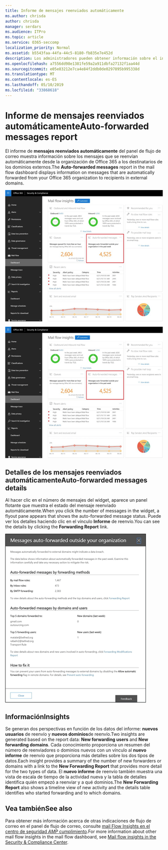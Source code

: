 ```yaml
---
title: Informe de mensajes reenviados automáticamente
ms.author: chrisda
author: chrisda
manager: serdars
ms.audience: ITPro
ms.topic: article
ms.service: O365-seccomp
localization_priority: Normal
ms.assetid: b5543faa-44fa-44c5-8180-fb835e7e452d
description: Los administradores pueden obtener información sobre el informe de mensajes reenviados automáticamente en el panel de flujo de correo en el centro de seguridad & cumplimiento de Office 365.
ms.openlocfilehash: a7556dd98e1381fe59a2a911dbfa27132f1aa44d
ms.sourcegitcommit: e05e83212e7ca4e84f2ddb0de0297895b995338d
ms.translationtype: MT
ms.contentlocale: es-ES
ms.lasthandoff: 05/10/2019
ms.locfileid: "33868618"
---
```

# <a name="auto-forwarded-messages-report"></a><span data-ttu-id="b7104-103">Informe de mensajes reenviados automáticamente</span><span class="sxs-lookup"><span data-stu-id="b7104-103">Auto-forwarded messages report</span></span>

<span data-ttu-id="b7104-104">El informe de **mensajes reenviados automáticamente** del panel de flujo de correo muestra información sobre los mensajes que se reenvían automáticamente desde la organización de Office 365 a los destinatarios de los dominios externos.</span><span class="sxs-lookup"><span data-stu-id="b7104-104">The **Auto-forwarded messages** report in the mail flow dashboard displays information on messages that are automatically forwarded from your Office 365 organization to recipients in external domains.</span></span>

![Los mensajes de reenvío automático Insight en el centro de seguridad & cumplimiento de Office 365](media/8bc2600b-71c3-4b37-b4d0-9435fe0cfc8d.png)

![El informe de mensajes reenviados automáticamente del panel del flujo de correo en el centro de seguridad & cumplimiento de Office 365](media/8bc2600b-71c3-4b37-b4d0-9435fe0cfc8d.png)

## <a name="auto-forwarded-messages-details"></a><span data-ttu-id="b7104-107">Detalles de los mensajes reenviados automáticamente</span><span class="sxs-lookup"><span data-stu-id="b7104-107">Auto-forwarded messages details</span></span>

<span data-ttu-id="b7104-108">Al hacer clic en el número de mensajes del widget, aparece un panel flotante que muestra el estado del mensaje reenviado automáticamente.</span><span class="sxs-lookup"><span data-stu-id="b7104-108">When you click the number of messages in the widget, a flyout pane appears that shows the auto-forwarded message status.</span></span> <span data-ttu-id="b7104-109">Puede ver los detalles haciendo clic en el vínculo **Informe** de reenvío.</span><span class="sxs-lookup"><span data-stu-id="b7104-109">You can see the details by clicking the **Forwarding Report** link.</span></span>

![El control flotante detalles del informe de mensajes reenviados automáticamente en el centro de seguridad & cumplimiento de Office 365](media/87d0fb1e-d2ef-4901-b17c-ec32d23a539e.png)

## <a name="insights"></a><span data-ttu-id="b7104-111">Información</span><span class="sxs-lookup"><span data-stu-id="b7104-111">Insights</span></span>

<span data-ttu-id="b7104-112">Se generan dos perspectivas en función de los datos del informe: **nuevos usuarios** de reenvío y **nuevos dominios**de reenvío.</span><span class="sxs-lookup"><span data-stu-id="b7104-112">Two insights are generated based on the report data: **New forwarding users** and **New forwarding domains**.</span></span> <span data-ttu-id="b7104-113">Cada conocimiento proporciona un resumen del número de reenviadores o dominios nuevos con un vínculo al **nuevo informe** de reenvío que proporciona más detalles sobre los dos tipos de datos.</span><span class="sxs-lookup"><span data-stu-id="b7104-113">Each insight provides a summary of the number of new forwarders or domains with a link to the **New Forwarding Report** that provides more detail for the two types of data.</span></span> <span data-ttu-id="b7104-114">El **nuevo informe** de reenvío también muestra una vista de escala de tiempo de la actividad nueva y la tabla de detalles identifica quién empezó a reenviar y a qué dominios.</span><span class="sxs-lookup"><span data-stu-id="b7104-114">The **New Forwarding Report** also shows a timeline view of new activity and the details table identifies who started forwarding and to which domains.</span></span>

## <a name="see-also"></a><span data-ttu-id="b7104-115">Vea también</span><span class="sxs-lookup"><span data-stu-id="b7104-115">See also</span></span>

<span data-ttu-id="b7104-116">Para obtener más información acerca de otras indicaciones de flujo de correo en el panel de flujo de correo, consulte [mail Flow Insights en el centro de seguridad _AMP_ cumplimiento](mail-flow-insights.md).</span><span class="sxs-lookup"><span data-stu-id="b7104-116">For more information about other mail flow insights in the mail flow dashboard, see [Mail flow insights in the Security & Compliance Center](mail-flow-insights.md).</span></span>
